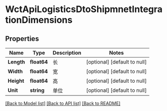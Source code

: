 # WctApiLogisticsDtoShipmnetIntegrationDimensions

## Properties
Name | Type | Description | Notes
------------ | ------------- | ------------- | -------------
**Length** | **float64** | 长 | [optional] [default to null]
**Width** | **float64** | 宽 | [optional] [default to null]
**Height** | **float64** | 高 | [optional] [default to null]
**Unit** | **string** | 单位 | [optional] [default to null]

[[Back to Model list]](../README.md#documentation-for-models) [[Back to API list]](../README.md#documentation-for-api-endpoints) [[Back to README]](../README.md)

